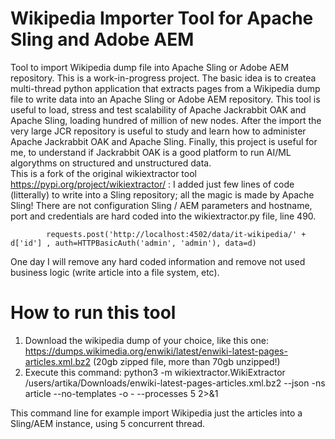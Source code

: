 # Wikipedia Importer Tool for Apache Sling and Adobe AEM
Tool to import Wikipedia dump file into Apache Sling or Adobe AEM repository.
This is a work-in-progress project. The basic idea is to createa multi-thread python application that extracts pages from a Wikipedia dump file to write data into an Apache Sling or Adobe AEM repository.
This tool is useful to load, stress and test scalability of Apache Jackrabbit OAK and Apache Sling, loading hundred of million of new nodes. After the import the very large JCR repository is useful to study and learn how to administer Apache Jackrabbit OAK and Apache Sling. Finally, this project is useful for me, to understand if Jackrabbit OAK is a good platform to run AI/ML algorythms on structured and unstructured data.  
This is a fork of the original wikiextractor tool https://pypi.org/project/wikiextractor/ : I added just few lines of code (litterally) to write into a Sling repository; all the magic is made by Apache Sling!
There are not configuration Sling / AEM parameters and hostname, port and credentials are hard coded into the wikiextractor.py file, line 490.

            requests.post('http://localhost:4502/data/it-wikipedia/' + d['id'] , auth=HTTPBasicAuth('admin', 'admin'), data=d)
One day I will remove any hard coded information and remove not used business logic (write article into a file system, etc).

# How to run this tool
1. Download the wikipedia dump of your choice, like this one: https://dumps.wikimedia.org/enwiki/latest/enwiki-latest-pages-articles.xml.bz2  (20gb zipped file, more than 70gb unzipped!)
2. Execute this command: python3 -m wikiextractor.WikiExtractor  /users/artika/Downloads/enwiki-latest-pages-articles.xml.bz2 --json   -ns article   --no-templates   -o - --processes 5  2>&1

This command line for example import Wikipedia just the articles into a Sling/AEM instance, using 5 concurrent thread.






